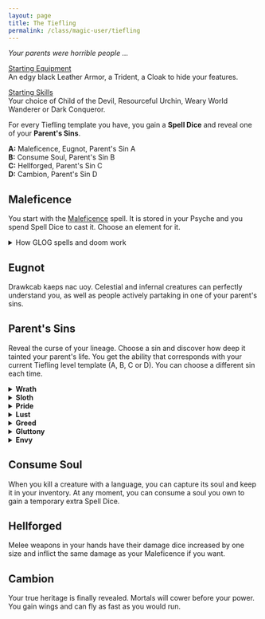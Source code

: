 ```yaml
---
layout: page
title: The Tiefling
permalink: /class/magic-user/tiefling
---
```


_Your parents were horrible people ..._

<ins>Starting Equipment</ins><br>
An edgy black Leather Armor, a Trident, a Cloak to hide your features.

<ins>Starting Skills</ins><br>
Your choice of Child of the Devil, Resourceful Urchin, Weary World Wanderer or Dark Conqueror.

For every Tiefling template you have, you gain a **Spell Dice** and reveal one of your **Parent's Sins**.

**A:** Maleficence, Eugnot, Parent's Sin A<br>
**B:** Consume Soul, Parent's Sin B<br>
**C:** Hellforged, Parent's Sin C<br>
**D:** Cambion, Parent's Sin D<br>

## Maleficence
You start with the [Maleficence](/2020/11/13/maleficence/) spell. It is stored in your Psyche and you spend Spell Dice to cast it. Choose an element for it.

<details markdown="1">
<summary>How GLOG spells and doom work</summary>
<ins>Spell Dice (SD)</ins><br>
You get 1 per Tiefling template. They are D6s.

Whenever you cast a spell, you choose how many SD to invest into it. The result of the spell depends on the number of [dice] and their [sum].

If a SD rolls a 1, 2 or 3, you don’t lose it. Otherwise, you lose it until you get a night of sleep. You can’t cast without SD.

Every time you roll doubles you get closer to *Catastrophe*.

<ins>Catastrophe</ins><br>
Every time you roll doubles you gain 1 *Doom Point*. Every time you gain a _Doom Point_, roll a D20. If you roll equal to or below your doom score, you trigger a [catastrophe](/list/spell-catastrophe).
</details>

## Eugnot
Drawkcab kaeps nac uoy. Celestial and infernal creatures can perfectly understand you, as well as people actively partaking in one of your parent's sins.

## Parent's Sins
Reveal the curse of your lineage. Choose a sin and discover how deep it tainted your parent's life. You get the ability that corresponds with your current Tiefling level template (A, B, C or D). You can choose a different sin each time.

<details markdown="1">
<summary><b>Wrath</b></summary>
<b>A.</b> _<u>Their violence ostracized them</u>._  <br> Twisted goat horns grow from your forehead. Your spell dice are D8s when you cast Maleficence.<br>
<b>B.</b> _<u>They baptised you in the blood of their dead enemies</u>._  <br> Blood constantly drips from your clawed hands. You know the [Red Hands of Wrath](/2020/11/12/red-hands-of-wrath/) spell.<br>
<b>C.</b> _<u>They gleefully participated in genocide</u>._  <br> Your eyes become pure flames of hatred. You know the [Detonate Corpse](/2020/11/13/detonate-corpse/) spell.<br>
<b>D.</b> _<u>You are an actual scion of Satan</u>._  <br> Your flesh shrinks over your face, revealing your skull. You can see in a room which creature (including yourself and your friends) has the least amount of HP. You inflict maximum damage against it.
</details>

<details markdown="1">
<summary><b>Sloth</b></summary>
<b>A.</b> _<u>They discarded you in a trash pile</u>._ <br> Your skin is blue. You know the [Fly Swarm](/2020/11/13/fly-swarm/) spell.<br>
<b>B.</b> _<u>Slavery built your parent's fortune</u>._  <br> Half your inventory slots are filled with unremovable slime. You gain as many cowardly [Lemure](https://static.wikia.nocookie.net/forgottenrealms/images/d/d4/Lemure3e.jpg/revision/latest?cb=20200904165323) followers.<br> 
<b>C.</b> _<u>Countless died through their inaction</u>._  <br> The dark circles of apathy radiate from your eyes like a rash. As long as you are naked and passive, you are invisible to all creatures with a language.<br>
<b>D.</b> _<u>You are an actual scion of Belphegor</u>._  <br> Your skin becomes semi-transparent. You know the [Nine Lives](/2020/11/12/nine-lives/) spell.
</details>

<details markdown="1">
<summary><b>Pride</b></summary>
<b>A.</b> _<u>Eugenics was the purpose of your birth</u>._  <br> You have snake eyes. You know the [Thaumaturgy](/2020/11/13/thaumaturgy/) spell.<br>
<b>B.</b> _<u>They doomed themselves and you in their hubris</u>._  <br> Your hair becomes feathers. When you are standing or walking, you float 1 inch above the ground.<br>
<b>C.</b> _<u>Countless died for your parent's magnum opus</u>._  <br> Your breath is a cold mist. You know the [Mirror Image](/2020/11/13/mirror-image/) spell.<br>
<b>D.</b> _<u>You are an actual scion of Lucifer</u>._  <br> You have a snake tail. You can destroy a soul  you own to reroll any dice with advantage. 
</details>

<details markdown="1">
<summary><b>Lust</b></summary>
<b>A.</b> _<u>You were born out of wedlock</u> (Gasp!)._ <br> You have whiskers. You know the [Fascinating Gaze](/2020/11/13/fascinating-gaze/) spell.<br>
<b>B.</b> _<u>You are one of the countless sired in their sex cult</u>._  <br> You have six digits. You always know what you are touching.<br>
<b>C.</b> _<u>They killed just for the thrill of it</u>._  <br> You have goat legs. You can store sensations you experience in your Psyche slots and transmit them by touch at will.<br>
<b>D.</b> _<u>You are an actual scion of Asmodeus</u>._  <br> Your tongue extends to your navel. You know the [Dominate](/2020/11/13/dominate/) spell.
</details>

<details markdown="1">
<summary><b>Greed</b></summary>
<b>A.</b> _<u>They bought you, then sold you with a markup</u>._  <br> You have a crown of horns. You know the [Evil Gift](/2020/11/13/evil-gift/) spell. <br>
<b>B.</b> _<u>They destroyed communities for their business' profit</u>._  <br> You have a magpie's beak. Stolen objects can be used as weapons inflicting 1D12 damage against their last owner.<br>
<b>C.</b> _<u>They could have ended hunger, but didn't</u>._  <br> You have bird talons on your feet. You know the [Turn to Art](/2020/11/13/turn-to-art/) spell. <br>
<b>D.</b> _<u>You are an actual scion of Mammon</u>._  <br> You have a bovine head. You can transform souls you own into bags of gold.
</details>

<details markdown="1">
<summary><b>Gluttony</b></summary>
<b>A.</b> _<u>They ate the forbidden fruit</u>._  <br> You have shark teeth (1D6). The inside of your stomach is made of the same element as your maleficence. <br>
<b>B.</b> _<u>They were cannibals</u>._  <br> You have mouths in your palms. You know the [Devour Light](/2020/11/13/devour-light/) spell.<br>
<b>C.</b> _<u>They caused famine by consuming all the resources of the land</u>._  <br> You have a pig nose. You know the [Ravening](2020/11/13/ravening/) spell. <br>
<b>D.</b> _<u>You are an actual scion of Beelzebub</u>._  <br> A huge maw crosses your protruding belly. You can consume a soul you own to recuperate 1D6 hit points and heal one of your Wounds.
</details>

<details markdown="1">
<summary><b>Envy</b></summary>
<b>A.</b> _<u>They stole you</u>._  <br> You have an eye in your mouth. You can see the desires of people you speak to. <br>
<b>B.</b> _<u>They killed someone and took their identity</u>._ <br> Smoke comes out of your pores. You know the [Illusion](https://saltygoo.github.io/2020/11/13/illusion/) spell.<br>
<b>C.</b> _<u>Countless died during their conquests</u>._  <br> You have another face, which can't lie, in the back of your head. You know the [Death Mask](/2020/11/13/death-mask/) spell. <br>
<b>D.</b> _<u>You are an actual scion of Leviathan</u>._  <br> You have an insectoid abdomen. You can consume a soul you own to create a perfect copy of an object you have seen. The copy lasts only one use.
</details>

## Consume Soul
When you kill a creature with a language, you can capture its soul and keep it in your inventory. At any moment, you can consume a soul you own to gain a temporary extra Spell Dice.

## Hellforged
Melee weapons in your hands have their damage dice increased by one size and inflict the same damage as your Maleficence if you want.

## Cambion
Your true heritage is finally revealed. Mortals will cower before your power. You gain wings and can fly as fast as you would run.
